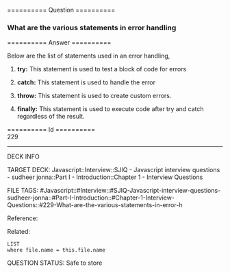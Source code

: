 ========== Question ==========  

### What are the various statements in error handling  

========== Answer ==========  

Below are the list of statements used in an error handling,

1. **try:** This statement is used to test a block of code for errors

2. **catch:** This statement is used to handle the error

3. **throw:** This statement is used to create custom errors.

4. **finally:** This statement is used to execute code after try and catch
    regardless of the result.

========== Id ==========  
229

---

DECK INFO

TARGET DECK: Javascript::Interview::SJIQ - Javascript interview questions - sudheer jonna::Part I - Introduction::Chapter 1 - Interview Questions

FILE TAGS: #Javascript::#Interview::#SJIQ-Javascript-interview-questions-sudheer-jonna::#Part-I-Introduction::#Chapter-1-Interview-Questions::#229-What-are-the-various-statements-in-error-h

Reference:

Related:

```dataview
LIST
where file.name = this.file.name
```

QUESTION STATUS: Safe to store
